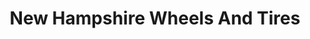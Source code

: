 ---
title: "New Hampshire Wheels And Tires"
url: /manchester/new-hampshire-wheels-and-tires/
shop: Reifen
---